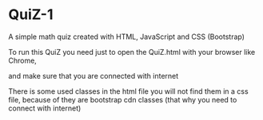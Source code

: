 # QuiZ-1
A simple math quiz created with HTML, JavaScript and CSS (Bootstrap)

To run this QuiZ you need just to open the QuiZ.html with your browser like Chrome,

and make sure that you are connected with internet

There is some used classes in the html file you will not find them in a css file,
because of they are bootstrap cdn classes (that why you need to connect with internet)
